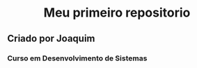 <h1 align="center">Meu primeiro repositorio</h1>
<h2 align"center">Criado por Joaquim</h2>
<h3 align"center">Curso em Desenvolvimento de Sistemas</h3>